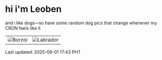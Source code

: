 # hi i'm Leoben

and i like dogs—so have some random dog pics that change whenever my CRON feels like it

|  |  |
|--------|----------|
| ![Borzoi](https://random-dog-vercel.vercel.app/api/random-borzoi?v=1756719805) | ![Labrador](https://random-dog-vercel.vercel.app/api/random-labrador?v=1756719805) |

Last updated: 2025-09-01 17:43 PHT
